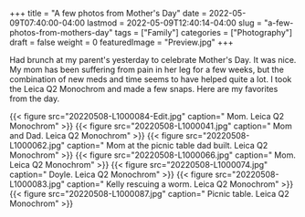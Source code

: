 +++
title = "A few photos from Mother's Day"
date = 2022-05-09T07:40:00-04:00
lastmod = 2022-05-09T12:40:14-04:00
slug = "a-few-photos-from-mothers-day"
tags = ["Family"]
categories = ["Photography"]
draft = false
weight = 0
featuredImage = "Preview.jpg"
+++

Had brunch at my parent's yesterday to celebrate Mother's Day. It was nice. My mom has been suffering from pain in her leg for a few weeks, but the combination of new meds and time seems to have helped quite a lot. I took the Leica Q2 Monochrom and made a few snaps. Here are my favorites from the day.

{{< figure src="20220508-L1000084-Edit.jpg" caption=" Mom. Leica Q2 Monochrom" >}}
{{< figure src="20220508-L1000041.jpg" caption=" Mom and Dad. Leica Q2 Monochrom" >}}
{{< figure src="20220508-L1000062.jpg" caption=" Mom at the picnic table dad built. Leica Q2 Monochrom" >}}
{{< figure src="20220508-L1000066.jpg" caption=" Mom. Leica Q2 Monochrom" >}}
{{< figure src="20220508-L1000074.jpg" caption=" Doyle. Leica Q2 Monochrom" >}}
{{< figure src="20220508-L1000083.jpg" caption=" Kelly rescuing a worm. Leica Q2 Monochrom" >}}
{{< figure src="20220508-L1000087.jpg" caption=" Picnic table. Leica Q2 Monochrom" >}}

[//]: # "Exported with love from a post written in Org mode"
[//]: # "- https://github.com/kaushalmodi/ox-hugo"
